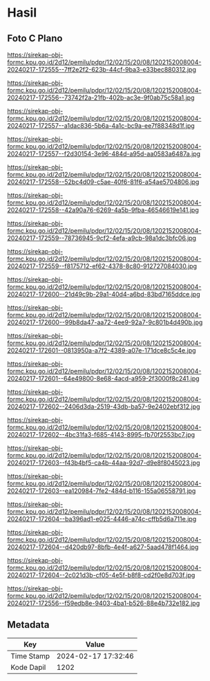 # Hasil

## Foto C Plano

https://sirekap-obj-formc.kpu.go.id/2d12/pemilu/pdpr/12/02/15/20/08/1202152008004-20240217-172555--7ff2e2f2-623b-44cf-9ba3-e33bec880312.jpg

https://sirekap-obj-formc.kpu.go.id/2d12/pemilu/pdpr/12/02/15/20/08/1202152008004-20240217-172556--73742f2a-21fb-402b-ac3e-9f0ab75c58a1.jpg

https://sirekap-obj-formc.kpu.go.id/2d12/pemilu/pdpr/12/02/15/20/08/1202152008004-20240217-172557--a1dac836-5b6a-4a1c-bc9a-ee7f88348d1f.jpg

https://sirekap-obj-formc.kpu.go.id/2d12/pemilu/pdpr/12/02/15/20/08/1202152008004-20240217-172557--f2d30154-3e96-484d-a95d-aa0583a6487a.jpg

https://sirekap-obj-formc.kpu.go.id/2d12/pemilu/pdpr/12/02/15/20/08/1202152008004-20240217-172558--52bc4d09-c5ae-40f6-81f6-a54ae5704806.jpg

https://sirekap-obj-formc.kpu.go.id/2d12/pemilu/pdpr/12/02/15/20/08/1202152008004-20240217-172558--42a90a76-6269-4a5b-9fba-46546619e141.jpg

https://sirekap-obj-formc.kpu.go.id/2d12/pemilu/pdpr/12/02/15/20/08/1202152008004-20240217-172559--78736945-9cf2-4efa-a9cb-98a1dc3bfc06.jpg

https://sirekap-obj-formc.kpu.go.id/2d12/pemilu/pdpr/12/02/15/20/08/1202152008004-20240217-172559--f8175712-ef62-4378-8c80-912727084030.jpg

https://sirekap-obj-formc.kpu.go.id/2d12/pemilu/pdpr/12/02/15/20/08/1202152008004-20240217-172600--21d49c9b-29a1-40d4-a6bd-83bd7165ddce.jpg

https://sirekap-obj-formc.kpu.go.id/2d12/pemilu/pdpr/12/02/15/20/08/1202152008004-20240217-172600--99b8da47-aa72-4ee9-92a7-9c801b4d490b.jpg

https://sirekap-obj-formc.kpu.go.id/2d12/pemilu/pdpr/12/02/15/20/08/1202152008004-20240217-172601--0813950a-a7f2-4389-a07e-171dce8c5c4e.jpg

https://sirekap-obj-formc.kpu.go.id/2d12/pemilu/pdpr/12/02/15/20/08/1202152008004-20240217-172601--64e49800-8e68-4acd-a959-2f3000f8c241.jpg

https://sirekap-obj-formc.kpu.go.id/2d12/pemilu/pdpr/12/02/15/20/08/1202152008004-20240217-172602--2406d3da-2519-43db-ba57-9e2402ebf312.jpg

https://sirekap-obj-formc.kpu.go.id/2d12/pemilu/pdpr/12/02/15/20/08/1202152008004-20240217-172602--4bc31fa3-f685-4143-8995-fb70f2553bc7.jpg

https://sirekap-obj-formc.kpu.go.id/2d12/pemilu/pdpr/12/02/15/20/08/1202152008004-20240217-172603--f43b4bf5-ca4b-44aa-92d7-d9e8f8045023.jpg

https://sirekap-obj-formc.kpu.go.id/2d12/pemilu/pdpr/12/02/15/20/08/1202152008004-20240217-172603--ea120984-7fe2-484d-b116-155a06558791.jpg

https://sirekap-obj-formc.kpu.go.id/2d12/pemilu/pdpr/12/02/15/20/08/1202152008004-20240217-172604--ba396ad1-e025-4446-a74c-cffb5d6a711e.jpg

https://sirekap-obj-formc.kpu.go.id/2d12/pemilu/pdpr/12/02/15/20/08/1202152008004-20240217-172604--d420db97-8bfb-4e4f-a627-5aad478f1464.jpg

https://sirekap-obj-formc.kpu.go.id/2d12/pemilu/pdpr/12/02/15/20/08/1202152008004-20240217-172604--2c021d3b-cf05-4e5f-b8f8-cd2f0e8d703f.jpg

https://sirekap-obj-formc.kpu.go.id/2d12/pemilu/pdpr/12/02/15/20/08/1202152008004-20240217-172556--f59edb8e-9403-4ba1-b526-88e4b732e182.jpg


## Metadata

| Key        | Value               |
| ---------- | ------------------- |
| Time Stamp | 2024-02-17 17:32:46 |
| Kode Dapil | 1202                |



